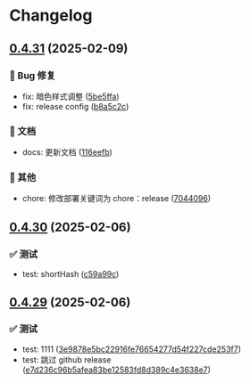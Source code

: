 # Changelog

## [0.4.31](https://43.156.136.151/zzaoclub/blogz/compare/v0.4.30...v0.4.31) (2025-02-09)


### 🐛 Bug 修复

* fix: 暗色样式调整 ([5be5ffa](https://github.com/aatrooox/blog.zzao.club/commit/5be5ffa217af5f9c34e36ad8c4a5fba891282c52))
* fix: release config ([b8a5c2c](https://github.com/aatrooox/blog.zzao.club/commit/b8a5c2c4b5db84a82bb88fc7c2503ee9150e7bad))

### 📝 文档

* docs: 更新文档 ([116eefb](https://github.com/aatrooox/blog.zzao.club/commit/116eefb340e87c06543b5e59527a379b52d1e9b4))

### 🔨 其他

* chore: 修改部署关键词为 chore：release ([7044096](https://github.com/aatrooox/blog.zzao.club/commit/70440961f6dbf437d1ea74f0f12edb211ef52afa))

## [0.4.30](///compare/v0.4.29...v0.4.30) (2025-02-06)


### ✅ 测试

* test: shortHash ([c59a99c](https://github.com/aatrooox/blog.zzao.club/commit/c59a99ca1f3dcfbee3b2e8d0b382e8be681f9849))

## [0.4.29](///compare/v0.4.28...v0.4.29) (2025-02-06)


### ✅ 测试

* test: 1111 ([3e9878e5bc22916fe76654277d54f227cde253f7](https://github.com/aatrooox/blog.zzao.club/commit/3e9878e5bc22916fe76654277d54f227cde253f7))
* test: 跳过 github release ([e7d236c96b5afea83be12583fd8d389c4e3638e7](https://github.com/aatrooox/blog.zzao.club/commit/e7d236c96b5afea83be12583fd8d389c4e3638e7))
